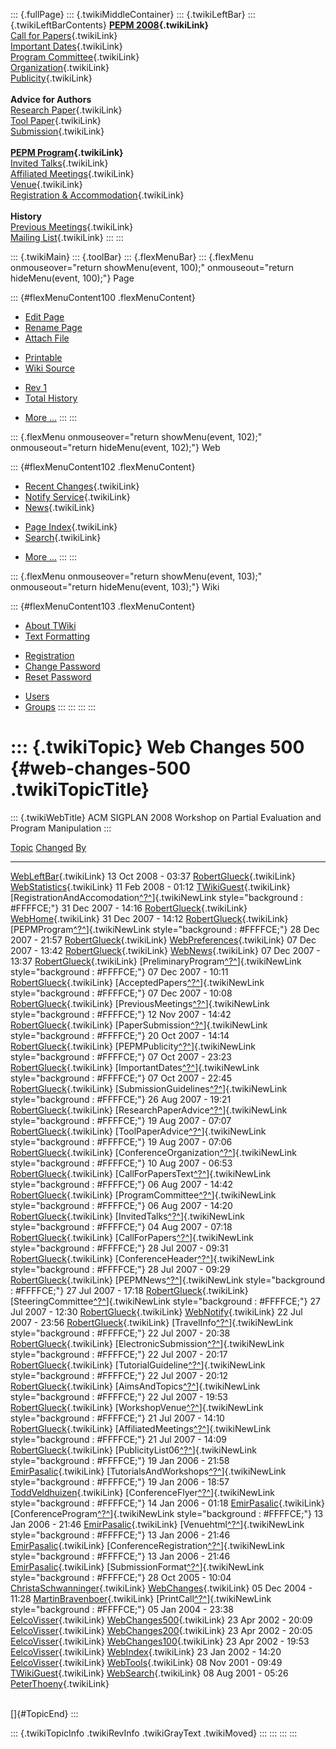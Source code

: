 ::: {.fullPage}
::: {.twikiMiddleContainer}
::: {.twikiLeftBar}
::: {.twikiLeftBarContents}
**[PEPM 2008](WebHome){.twikiLink}**\
[Call for Papers](CallForPapers){.twikiLink}\
[Important Dates](ImportantDates){.twikiLink}\
[Program Committee](ProgramCommittee){.twikiLink}\
[Organization](ConferenceOrganization){.twikiLink}\
[Publicity](PEPMPublicity){.twikiLink}\
\
**Advice for Authors**\
[Research Paper](ResearchPaperAdvice){.twikiLink}\
[Tool Paper](ToolPaperAdvice){.twikiLink}\
[Submission](PaperSubmission){.twikiLink}\
\
**[PEPM Program](PEPMProgram){.twikiLink}**\
[Invited Talks](InvitedTalks){.twikiLink}\
[Affiliated Meetings](AffiliatedMeetings){.twikiLink}\
[Venue](WorkshopVenue){.twikiLink}\
[Registration & Accommodation](RegistrationAndAccomodation){.twikiLink}\
\
**History**\
[Previous Meetings](PreviousMeetings){.twikiLink}\
[Mailing List](PEPMNews){.twikiLink}
:::
:::

::: {.twikiMain}
::: {.toolBar}
::: {.flexMenuBar}
::: {.flexMenu onmouseover="return showMenu(event, 100);" onmouseout="return hideMenu(event, 100);"}
Page

::: {#flexMenuContent100 .flexMenuContent}
-   [Edit
    Page](http://www.program-transformation.org/edit/PEPM08/WebChanges500?t=1536828932)
-   [Rename
    Page](http://www.program-transformation.org/rename/PEPM08/WebChanges500)
-   [Attach
    File](http://www.program-transformation.org/attach/PEPM08/WebChanges500)

<!-- -->

-   [Printable](http://www.program-transformation.org/view/PEPM08/WebChanges500?skin=print.pattern)
-   [Wiki
    Source](http://www.program-transformation.org/view/PEPM08/WebChanges500?skin=text&raw=on&contenttype=text/plain)

<!-- -->

-   [Rev
    1](http://www.program-transformation.org/view/PEPM08/WebChanges500?rev=1.1)
-   [Total
    History](http://www.program-transformation.org/rdiff/PEPM08/WebChanges500)

<!-- -->

-   [More
    \...](http://www.program-transformation.org/oops/PEPM08/WebChanges500?template=oopsmore&param1=1.1&param2=1.1)
:::
:::

::: {.flexMenu onmouseover="return showMenu(event, 102);" onmouseout="return hideMenu(event, 102);"}
Web

::: {#flexMenuContent102 .flexMenuContent}
-   [Recent Changes](WebChanges){.twikiLink}
-   [Notify Service](WebNotify){.twikiLink}
-   [News](WebNews){.twikiLink}

<!-- -->

-   [Page Index](WebIndex){.twikiLink}
-   [Search](WebSearch){.twikiLink}

<!-- -->

-   [More
    \...](http://www.program-transformation.org/oops/PEPM08/WebChanges500?template=oopsmore&param1=1.1&param2=1.1)
:::
:::

::: {.flexMenu onmouseover="return showMenu(event, 103);" onmouseout="return hideMenu(event, 103);"}
Wiki

::: {#flexMenuContent103 .flexMenuContent}
-   [About
    TWiki](http://www.program-transformation.org/view/TWiki/WebHome)
-   [Text
    Formatting](http://www.program-transformation.org/view/TWiki/TextFormattingRules)

<!-- -->

-   [Registration](http://www.program-transformation.org/view/TWiki/TWikiRegistration)
-   [Change
    Password](http://www.program-transformation.org/view/TWiki/ChangePassword)
-   [Reset
    Password](http://www.program-transformation.org/view/TWiki/ResetPassword)

<!-- -->

-   [Users](http://www.program-transformation.org/view/Main/TWikiUsers)
-   [Groups](http://www.program-transformation.org/view/Main/TWikiGroups)
:::
:::
:::
:::

::: {.twikiTopic}
Web Changes 500 {#web-changes-500 .twikiTopicTitle}
===============

::: {.twikiWebTitle}
ACM SIGPLAN 2008 Workshop on Partial Evaluation and Program Manipulation
:::

  [Topic](http://www.program-transformation.org/PEPM08/WebChanges500?sortcol=0&table=1&up=0#sorted_table "Sort by this column")                                                                   [Changed](http://www.program-transformation.org/PEPM08/WebChanges500?sortcol=1&table=1&up=0#sorted_table "Sort by this column")   [By](http://www.program-transformation.org/PEPM08/WebChanges500?sortcol=2&table=1&up=0#sorted_table "Sort by this column")
  ----------------------------------------------------------------------------------------------------------------------------------------------------------------------------------------------- --------------------------------------------------------------------------------------------------------------------------------- ----------------------------------------------------------------------------------------------------------------------------
  [WebLeftBar](../Main/WebLeftBar){.twikiLink}                                                                                                                                                    13 Oct 2008 - 03:37                                                                                                               [RobertGlueck](../Main/RobertGlueck){.twikiLink}
  [WebStatistics](../Main/WebStatistics){.twikiLink}                                                                                                                                              11 Feb 2008 - 01:12                                                                                                               [TWikiGuest](../Main/TWikiGuest){.twikiLink}
  [RegistrationAndAccomodation[^?^](http://www.program-transformation.org/edit/Main/RegistrationAndAccomodation?topicparent=PEPM08.WebChanges500)]{.twikiNewLink style="background : #FFFFCE;"}   31 Dec 2007 - 14:16                                                                                                               [RobertGlueck](../Main/RobertGlueck){.twikiLink}
  [WebHome](../Main/WebHome){.twikiLink}                                                                                                                                                          31 Dec 2007 - 14:12                                                                                                               [RobertGlueck](../Main/RobertGlueck){.twikiLink}
  [PEPMProgram[^?^](http://www.program-transformation.org/edit/Main/PEPMProgram?topicparent=PEPM08.WebChanges500)]{.twikiNewLink style="background : #FFFFCE;"}                                   28 Dec 2007 - 21:57                                                                                                               [RobertGlueck](../Main/RobertGlueck){.twikiLink}
  [WebPreferences](../Main/WebPreferences){.twikiLink}                                                                                                                                            07 Dec 2007 - 13:42                                                                                                               [RobertGlueck](../Main/RobertGlueck){.twikiLink}
  [WebNews](../Main/WebNews){.twikiLink}                                                                                                                                                          07 Dec 2007 - 13:37                                                                                                               [RobertGlueck](../Main/RobertGlueck){.twikiLink}
  [PreliminaryProgram[^?^](http://www.program-transformation.org/edit/Main/PreliminaryProgram?topicparent=PEPM08.WebChanges500)]{.twikiNewLink style="background : #FFFFCE;"}                     07 Dec 2007 - 10:11                                                                                                               [RobertGlueck](../Main/RobertGlueck){.twikiLink}
  [AcceptedPapers[^?^](http://www.program-transformation.org/edit/Main/AcceptedPapers?topicparent=PEPM08.WebChanges500)]{.twikiNewLink style="background : #FFFFCE;"}                             07 Dec 2007 - 10:08                                                                                                               [RobertGlueck](../Main/RobertGlueck){.twikiLink}
  [PreviousMeetings[^?^](http://www.program-transformation.org/edit/Main/PreviousMeetings?topicparent=PEPM08.WebChanges500)]{.twikiNewLink style="background : #FFFFCE;"}                         12 Nov 2007 - 14:42                                                                                                               [RobertGlueck](../Main/RobertGlueck){.twikiLink}
  [PaperSubmission[^?^](http://www.program-transformation.org/edit/Main/PaperSubmission?topicparent=PEPM08.WebChanges500)]{.twikiNewLink style="background : #FFFFCE;"}                           20 Oct 2007 - 14:14                                                                                                               [RobertGlueck](../Main/RobertGlueck){.twikiLink}
  [PEPMPublicity[^?^](http://www.program-transformation.org/edit/Main/PEPMPublicity?topicparent=PEPM08.WebChanges500)]{.twikiNewLink style="background : #FFFFCE;"}                               07 Oct 2007 - 23:23                                                                                                               [RobertGlueck](../Main/RobertGlueck){.twikiLink}
  [ImportantDates[^?^](http://www.program-transformation.org/edit/Main/ImportantDates?topicparent=PEPM08.WebChanges500)]{.twikiNewLink style="background : #FFFFCE;"}                             07 Oct 2007 - 22:45                                                                                                               [RobertGlueck](../Main/RobertGlueck){.twikiLink}
  [SubmissionGuidelines[^?^](http://www.program-transformation.org/edit/Main/SubmissionGuidelines?topicparent=PEPM08.WebChanges500)]{.twikiNewLink style="background : #FFFFCE;"}                 26 Aug 2007 - 19:21                                                                                                               [RobertGlueck](../Main/RobertGlueck){.twikiLink}
  [ResearchPaperAdvice[^?^](http://www.program-transformation.org/edit/Main/ResearchPaperAdvice?topicparent=PEPM08.WebChanges500)]{.twikiNewLink style="background : #FFFFCE;"}                   19 Aug 2007 - 07:07                                                                                                               [RobertGlueck](../Main/RobertGlueck){.twikiLink}
  [ToolPaperAdvice[^?^](http://www.program-transformation.org/edit/Main/ToolPaperAdvice?topicparent=PEPM08.WebChanges500)]{.twikiNewLink style="background : #FFFFCE;"}                           19 Aug 2007 - 07:06                                                                                                               [RobertGlueck](../Main/RobertGlueck){.twikiLink}
  [ConferenceOrganization[^?^](http://www.program-transformation.org/edit/Main/ConferenceOrganization?topicparent=PEPM08.WebChanges500)]{.twikiNewLink style="background : #FFFFCE;"}             10 Aug 2007 - 06:53                                                                                                               [RobertGlueck](../Main/RobertGlueck){.twikiLink}
  [CallForPapersText[^?^](http://www.program-transformation.org/edit/Main/CallForPapersText?topicparent=PEPM08.WebChanges500)]{.twikiNewLink style="background : #FFFFCE;"}                       06 Aug 2007 - 14:42                                                                                                               [RobertGlueck](../Main/RobertGlueck){.twikiLink}
  [ProgramCommittee[^?^](http://www.program-transformation.org/edit/Main/ProgramCommittee?topicparent=PEPM08.WebChanges500)]{.twikiNewLink style="background : #FFFFCE;"}                         06 Aug 2007 - 14:20                                                                                                               [RobertGlueck](../Main/RobertGlueck){.twikiLink}
  [InvitedTalks[^?^](http://www.program-transformation.org/edit/Main/InvitedTalks?topicparent=PEPM08.WebChanges500)]{.twikiNewLink style="background : #FFFFCE;"}                                 04 Aug 2007 - 07:18                                                                                                               [RobertGlueck](../Main/RobertGlueck){.twikiLink}
  [CallForPapers[^?^](http://www.program-transformation.org/edit/Main/CallForPapers?topicparent=PEPM08.WebChanges500)]{.twikiNewLink style="background : #FFFFCE;"}                               28 Jul 2007 - 09:31                                                                                                               [RobertGlueck](../Main/RobertGlueck){.twikiLink}
  [ConferenceHeader[^?^](http://www.program-transformation.org/edit/Main/ConferenceHeader?topicparent=PEPM08.WebChanges500)]{.twikiNewLink style="background : #FFFFCE;"}                         28 Jul 2007 - 09:29                                                                                                               [RobertGlueck](../Main/RobertGlueck){.twikiLink}
  [PEPMNews[^?^](http://www.program-transformation.org/edit/Main/PEPMNews?topicparent=PEPM08.WebChanges500)]{.twikiNewLink style="background : #FFFFCE;"}                                         27 Jul 2007 - 17:18                                                                                                               [RobertGlueck](../Main/RobertGlueck){.twikiLink}
  [SteeringCommittee[^?^](http://www.program-transformation.org/edit/Main/SteeringCommittee?topicparent=PEPM08.WebChanges500)]{.twikiNewLink style="background : #FFFFCE;"}                       27 Jul 2007 - 12:30                                                                                                               [RobertGlueck](../Main/RobertGlueck){.twikiLink}
  [WebNotify](../Main/WebNotify){.twikiLink}                                                                                                                                                      22 Jul 2007 - 23:56                                                                                                               [RobertGlueck](../Main/RobertGlueck){.twikiLink}
  [TravelInfo[^?^](http://www.program-transformation.org/edit/Main/TravelInfo?topicparent=PEPM08.WebChanges500)]{.twikiNewLink style="background : #FFFFCE;"}                                     22 Jul 2007 - 20:38                                                                                                               [RobertGlueck](../Main/RobertGlueck){.twikiLink}
  [ElectronicSubmission[^?^](http://www.program-transformation.org/edit/Main/ElectronicSubmission?topicparent=PEPM08.WebChanges500)]{.twikiNewLink style="background : #FFFFCE;"}                 22 Jul 2007 - 20:17                                                                                                               [RobertGlueck](../Main/RobertGlueck){.twikiLink}
  [TutorialGuideline[^?^](http://www.program-transformation.org/edit/Main/TutorialGuideline?topicparent=PEPM08.WebChanges500)]{.twikiNewLink style="background : #FFFFCE;"}                       22 Jul 2007 - 20:12                                                                                                               [RobertGlueck](../Main/RobertGlueck){.twikiLink}
  [AimsAndTopics[^?^](http://www.program-transformation.org/edit/Main/AimsAndTopics?topicparent=PEPM08.WebChanges500)]{.twikiNewLink style="background : #FFFFCE;"}                               22 Jul 2007 - 19:53                                                                                                               [RobertGlueck](../Main/RobertGlueck){.twikiLink}
  [WorkshopVenue[^?^](http://www.program-transformation.org/edit/Main/WorkshopVenue?topicparent=PEPM08.WebChanges500)]{.twikiNewLink style="background : #FFFFCE;"}                               21 Jul 2007 - 14:10                                                                                                               [RobertGlueck](../Main/RobertGlueck){.twikiLink}
  [AffiliatedMeetings[^?^](http://www.program-transformation.org/edit/Main/AffiliatedMeetings?topicparent=PEPM08.WebChanges500)]{.twikiNewLink style="background : #FFFFCE;"}                     21 Jul 2007 - 14:09                                                                                                               [RobertGlueck](../Main/RobertGlueck){.twikiLink}
  [PublicityList06[^?^](http://www.program-transformation.org/edit/Main/PublicityList06?topicparent=PEPM08.WebChanges500)]{.twikiNewLink style="background : #FFFFCE;"}                           19 Jan 2006 - 21:58                                                                                                               [EmirPasalic](../Main/EmirPasalic){.twikiLink}
  [TutorialsAndWorkshops[^?^](http://www.program-transformation.org/edit/Main/TutorialsAndWorkshops?topicparent=PEPM08.WebChanges500)]{.twikiNewLink style="background : #FFFFCE;"}               19 Jan 2006 - 18:57                                                                                                               [ToddVeldhuizen](../Main/ToddVeldhuizen){.twikiLink}
  [ConferenceFlyer[^?^](http://www.program-transformation.org/edit/Main/ConferenceFlyer?topicparent=PEPM08.WebChanges500)]{.twikiNewLink style="background : #FFFFCE;"}                           14 Jan 2006 - 01:18                                                                                                               [EmirPasalic](../Main/EmirPasalic){.twikiLink}
  [ConferenceProgram[^?^](http://www.program-transformation.org/edit/Main/ConferenceProgram?topicparent=PEPM08.WebChanges500)]{.twikiNewLink style="background : #FFFFCE;"}                       13 Jan 2006 - 21:46                                                                                                               [EmirPasalic](../Main/EmirPasalic){.twikiLink}
  [Venuehtml[^?^](http://www.program-transformation.org/edit/Main/Venuehtml?topicparent=PEPM08.WebChanges500)]{.twikiNewLink style="background : #FFFFCE;"}                                       13 Jan 2006 - 21:46                                                                                                               [EmirPasalic](../Main/EmirPasalic){.twikiLink}
  [ConferenceRegistration[^?^](http://www.program-transformation.org/edit/Main/ConferenceRegistration?topicparent=PEPM08.WebChanges500)]{.twikiNewLink style="background : #FFFFCE;"}             13 Jan 2006 - 21:46                                                                                                               [EmirPasalic](../Main/EmirPasalic){.twikiLink}
  [SubmissionFormat[^?^](http://www.program-transformation.org/edit/Main/SubmissionFormat?topicparent=PEPM08.WebChanges500)]{.twikiNewLink style="background : #FFFFCE;"}                         28 Oct 2005 - 10:04                                                                                                               [ChristaSchwanninger](../Main/ChristaSchwanninger){.twikiLink}
  [WebChanges](../Main/WebChanges){.twikiLink}                                                                                                                                                    05 Dec 2004 - 11:28                                                                                                               [MartinBravenboer](../Main/MartinBravenboer){.twikiLink}
  [PrintCall[^?^](http://www.program-transformation.org/edit/Main/PrintCall?topicparent=PEPM08.WebChanges500)]{.twikiNewLink style="background : #FFFFCE;"}                                       05 Jan 2004 - 23:38                                                                                                               [EelcoVisser](../Main/EelcoVisser){.twikiLink}
  [WebChanges500](../Main/WebChanges500){.twikiLink}                                                                                                                                              23 Apr 2002 - 20:09                                                                                                               [EelcoVisser](../Main/EelcoVisser){.twikiLink}
  [WebChanges200](../Main/WebChanges200){.twikiLink}                                                                                                                                              23 Apr 2002 - 20:05                                                                                                               [EelcoVisser](../Main/EelcoVisser){.twikiLink}
  [WebChanges100](../Main/WebChanges100){.twikiLink}                                                                                                                                              23 Apr 2002 - 19:53                                                                                                               [EelcoVisser](../Main/EelcoVisser){.twikiLink}
  [WebIndex](../Main/WebIndex){.twikiLink}                                                                                                                                                        23 Jan 2002 - 14:20                                                                                                               [EelcoVisser](../Main/EelcoVisser){.twikiLink}
  [WebTools](../Main/WebTools){.twikiLink}                                                                                                                                                        08 Nov 2001 - 09:49                                                                                                               [TWikiGuest](../Main/TWikiGuest){.twikiLink}
  [WebSearch](../Main/WebSearch){.twikiLink}                                                                                                                                                      08 Aug 2001 - 05:26                                                                                                               [PeterThoeny](../Main/PeterThoeny){.twikiLink}

\
[]{#TopicEnd}
:::

::: {.twikiTopicInfo .twikiRevInfo .twikiGrayText .twikiMoved}
:::
:::
:::
:::
